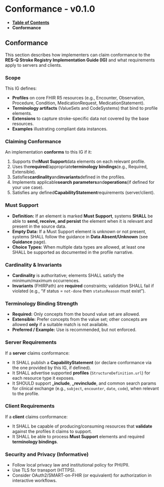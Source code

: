 # Conformance - v0.1.0

* [**Table of Contents**](toc.md)
* **Conformance**

## Conformance

This section describes how implementers can claim conformance to the **RES-Q Stroke Registry Implementation Guide (IG)** and what requirements apply to servers and clients.

### Scope

This IG defines:

* **Profiles** on core FHIR R5 resources (e.g., Encounter, Observation, Procedure, Condition, MedicationRequest, MedicationStatement).
* **Terminology artifacts** (ValueSets and CodeSystems) that bind to profile elements.
* **Extensions** to capture stroke-specific data not covered by the base resources.
* **Examples** illustrating compliant data instances.

### Claiming Conformance

An implementation **conforms** to this IG if it:

1. Supports the**Must Support**data elements on each relevant profile.
1. Uses the**required**/appropriate**terminology bindings**(e.g., Required, Extensible).
1. Satisfies**cardinality**and**invariants**defined in the profiles.
1. Implements applicable**search parameters**and**operations**(if defined for your use case).
1. Satisfies any defined**CapabilityStatement**requirements (server/client).

### Must Support

* **Definition:** If an element is marked **Must Support**, systems **SHALL** be able to **send, receive, and persist** the element when it is relevant and present in the source data.
* **Empty Data:** If a Must Support element is unknown or not present, systems SHALL follow the guidance in **Data Absent/Unknown** (see **Guidance** page).
* **Choice Types:** When multiple data types are allowed, at least one SHALL be supported as documented in the profile narrative.

### Cardinality & Invariants

* **Cardinality** is authoritative; elements SHALL satisfy the minimum/maximum occurrences.
* **Invariants** (FHIRPath) are **required** constraints; validation SHALL fail if violated (e.g., “if status = `not-done` then `statusReason` must exist”).

### Terminology Binding Strength

* **Required:** Only concepts from the bound value set are allowed.
* **Extensible:** Prefer concepts from the value set; other concepts are allowed **only** if a suitable match is not available.
* **Preferred / Example:** Use is recommended, but not enforced.

### Server Requirements

If a **server** claims conformance:

* It SHALL publish a **CapabilityStatement** (or declare conformance via the one provided by this IG, if defined).
* It SHALL advertise supported **profiles** (`StructureDefinition.url`) for each resource type it exposes.
* It SHOULD support **_include**, **_revinclude**, and common search params for clinical exchange (e.g., `subject`, `encounter`, `date`, `code`), when relevant to the profile.

### Client Requirements

If a **client** claims conformance:

* It SHALL be capable of producing/consuming resources that **validate** against the profiles it claims to support.
* It SHALL be able to process **Must Support** elements and required **terminology bindings**.

### Security and Privacy (Informative)

* Follow local privacy law and institutional policy for PHI/PII.
* Use TLS for transport (HTTPS).
* Consider OAuth2/SMART-on-FHIR (or equivalent) for authorization in interactive workflows.

